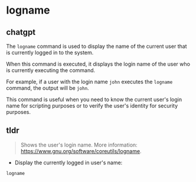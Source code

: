# logname 
## chatgpt 
The `logname` command is used to display the name of the current user that is currently logged in to the system.

When this command is executed, it displays the login name of the user who is currently executing the command. 

For example, if a user with the login name `john` executes the `logname` command, the output will be `john`.

This command is useful when you need to know the current user's login name for scripting purposes or to verify the user's identity for security purposes. 

## tldr 
 
> Shows the user's login name.
> More information: <https://www.gnu.org/software/coreutils/logname>.

- Display the currently logged in user's name:

`logname`
